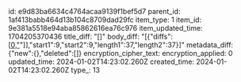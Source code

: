 id: e9d83ba6634c4764acaa9139f1bef5d7
parent_id: 1af413babb464d13b104c8709dad29fc
item_type: 1
item_id: 9e381a5518e94aba85862616ea76c976
item_updated_time: 1704205370436
title_diff: "[]"
body_diff: "[{\"diffs\":[[0,\"](:/\"],[-1,\"2c7301e33fed4025837b1c10aa863983\"],[1,\"c48f226c70704912bb29a55c9213226c\"],[0,\")\"]],\"start1\":9,\"start2\":9,\"length1\":37,\"length2\":37}]"
metadata_diff: {"new":{},"deleted":[]}
encryption_cipher_text: 
encryption_applied: 0
updated_time: 2024-01-02T14:23:02.260Z
created_time: 2024-01-02T14:23:02.260Z
type_: 13
